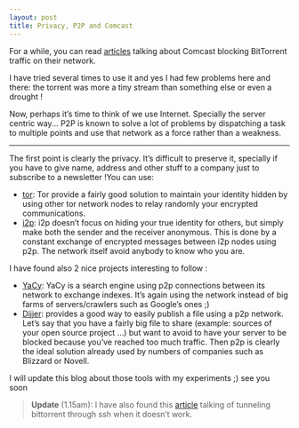 ```yaml
---
layout: post
title: Privacy, P2P and Comcast
---
```


For a while, you can read <a href="http://web.archive.org/web/20080206160955/http://www.boingboing.net/2007/10/20/how-the-ap-busted-co.html">articles</a> talking about Comcast blocking BitTorrent traffic on their network.

I have tried several times to use it and yes I had few problems here and there: the torrent was more a tiny stream than something else or even a drought !

Now, perhaps it’s time to think of we use Internet. Specially the server centric way... P2P is known to solve a lot of problems by dispatching a task to multiple points and use that network as a force rather than a weakness.

<hr />

The first point is clearly the privacy. It’s difficult to preserve it, specially if you have to give name, address and other stuff to a company just to subscribe to a newsletter !You can use:
<ul>
 	<li><a href="http://www.torproject.org/">tor</a>: Tor provide a fairly good solution to maintain your identity hidden by using other tor network nodes to relay randomly your encrypted communications.</li>
 	<li><a href="http://www.i2p.net/">i2p</a>: i2p doesn’t focus on hiding your true identity for others, but simply make both the sender and the receiver anonymous. This is done by a constant exchange of encrypted messages between i2p nodes using p2p. The network itself avoid anybody to know who you are.</li>
</ul>

I have found also 2 nice projects interesting to follow :
<ul>
 	<li><a href="http://yacy.net/">YaCy</a>: YaCy is a search engine using p2p connections between its network to exchange indexes. It’s again using the network instead of big farms of servers/crawlers such as Google’s ones ;)</li>
 	<li><a href="http://dijjer.org/">Dijjer</a>: provides a good way to easily publish a file using a p2p network. Let’s say that you have a fairly big file to share (example: sources of your open source project …) but want to avoid to have your server to be blocked because you’ve reached too much traffic. Then p2p is clearly the ideal solution already used by numbers of companies such as Blizzard or Novell.</li>
</ul>

I will update this blog about those tools with my experiments ;) see you soon

<blockquote><strong>Update</strong> (1.15am): I have also found this <a href="http://web.archive.org/web/20080206160955/http://whalesalad.com/2006/08/27/tunneling-bittorrent-over-ssh/">article</a> talking of tunneling bittorrent through ssh when it doesn’t work.</blockquote>
